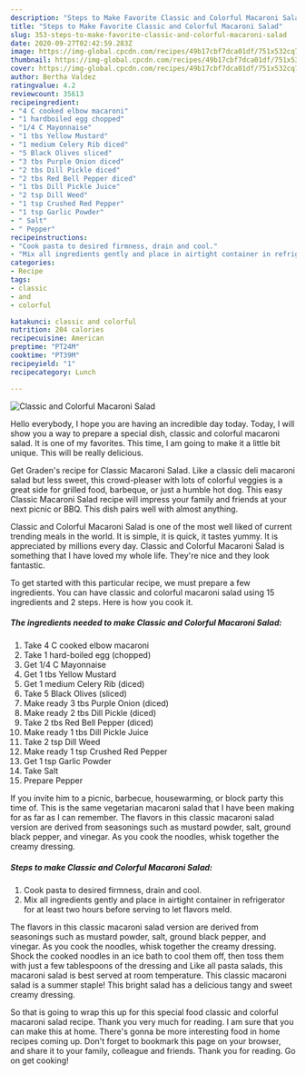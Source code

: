 ```yaml
---
description: "Steps to Make Favorite Classic and Colorful Macaroni Salad"
title: "Steps to Make Favorite Classic and Colorful Macaroni Salad"
slug: 353-steps-to-make-favorite-classic-and-colorful-macaroni-salad
date: 2020-09-27T02:42:59.283Z
image: https://img-global.cpcdn.com/recipes/49b17cbf7dca01df/751x532cq70/classic-and-colorful-macaroni-salad-recipe-main-photo.jpg
thumbnail: https://img-global.cpcdn.com/recipes/49b17cbf7dca01df/751x532cq70/classic-and-colorful-macaroni-salad-recipe-main-photo.jpg
cover: https://img-global.cpcdn.com/recipes/49b17cbf7dca01df/751x532cq70/classic-and-colorful-macaroni-salad-recipe-main-photo.jpg
author: Bertha Valdez
ratingvalue: 4.2
reviewcount: 35613
recipeingredient:
- "4 C cooked elbow macaroni"
- "1 hardboiled egg chopped"
- "1/4 C Mayonnaise"
- "1 tbs Yellow Mustard"
- "1 medium Celery Rib diced"
- "5 Black Olives sliced"
- "3 tbs Purple Onion diced"
- "2 tbs Dill Pickle diced"
- "2 tbs Red Bell Pepper diced"
- "1 tbs Dill Pickle Juice"
- "2 tsp Dill Weed"
- "1 tsp Crushed Red Pepper"
- "1 tsp Garlic Powder"
- " Salt"
- " Pepper"
recipeinstructions:
- "Cook pasta to desired firmness, drain and cool."
- "Mix all ingredients gently and place in airtight container in refrigerator for at least two hours before serving to let flavors meld."
categories:
- Recipe
tags:
- classic
- and
- colorful

katakunci: classic and colorful 
nutrition: 204 calories
recipecuisine: American
preptime: "PT24M"
cooktime: "PT39M"
recipeyield: "1"
recipecategory: Lunch

---
```



![Classic and Colorful Macaroni Salad](https://img-global.cpcdn.com/recipes/49b17cbf7dca01df/751x532cq70/classic-and-colorful-macaroni-salad-recipe-main-photo.jpg)

Hello everybody, I hope you are having an incredible day today. Today, I will show you a way to prepare a special dish, classic and colorful macaroni salad. It is one of my favorites. This time, I am going to make it a little bit unique. This will be really delicious.

Get Graden&#39;s recipe for Classic Macaroni Salad. Like a classic deli macaroni salad but less sweet, this crowd-pleaser with lots of colorful veggies is a great side for grilled food, barbeque, or just a humble hot dog. This easy Classic Macaroni Salad recipe will impress your family and friends at your next picnic or BBQ. This dish pairs well with almost anything.

Classic and Colorful Macaroni Salad is one of the most well liked of current trending meals in the world. It is simple, it is quick, it tastes yummy. It is appreciated by millions every day. Classic and Colorful Macaroni Salad is something that I have loved my whole life. They're nice and they look fantastic.


To get started with this particular recipe, we must prepare a few ingredients. You can have classic and colorful macaroni salad using 15 ingredients and 2 steps. Here is how you cook it.

<!--inarticleads1-->

##### The ingredients needed to make Classic and Colorful Macaroni Salad:

1. Take 4 C cooked elbow macaroni
1. Take 1 hard-boiled egg (chopped)
1. Get 1/4 C Mayonnaise
1. Get 1 tbs Yellow Mustard
1. Get 1 medium Celery Rib (diced)
1. Take 5 Black Olives (sliced)
1. Make ready 3 tbs Purple Onion (diced)
1. Make ready 2 tbs Dill Pickle (diced)
1. Take 2 tbs Red Bell Pepper (diced)
1. Make ready 1 tbs Dill Pickle Juice
1. Take 2 tsp Dill Weed
1. Make ready 1 tsp Crushed Red Pepper
1. Get 1 tsp Garlic Powder
1. Take  Salt
1. Prepare  Pepper


If you invite him to a picnic, barbecue, housewarming, or block party this time of. This is the same vegetarian macaroni salad that I have been making for as far as I can remember. The flavors in this classic macaroni salad version are derived from seasonings such as mustard powder, salt, ground black pepper, and vinegar. As you cook the noodles, whisk together the creamy dressing. 

<!--inarticleads2-->

##### Steps to make Classic and Colorful Macaroni Salad:

1. Cook pasta to desired firmness, drain and cool.
1. Mix all ingredients gently and place in airtight container in refrigerator for at least two hours before serving to let flavors meld.


The flavors in this classic macaroni salad version are derived from seasonings such as mustard powder, salt, ground black pepper, and vinegar. As you cook the noodles, whisk together the creamy dressing. Shock the cooked noodles in an ice bath to cool them off, then toss them with just a few tablespoons of the dressing and Like all pasta salads, this macaroni salad is best served at room temperature. This classic macaroni salad is a summer staple! This bright salad has a delicious tangy and sweet creamy dressing. 

So that is going to wrap this up for this special food classic and colorful macaroni salad recipe. Thank you very much for reading. I am sure that you can make this at home. There's gonna be more interesting food in home recipes coming up. Don't forget to bookmark this page on your browser, and share it to your family, colleague and friends. Thank you for reading. Go on get cooking!
